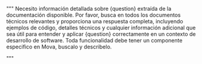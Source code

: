 """
Necesito información detallada sobre {question} extraída de la documentación disponible. Por favor, busca en todos los documentos técnicos relevantes y proporciona una respuesta completa, incluyendo ejemplos de código, detalles técnicos y cualquier información adicional que sea útil para entender y aplicar {question} correctamente en un contexto de desarrollo de software. Toda funcionalidad debe tener un componente especifico en Mova, buscalo y describelo.


"""